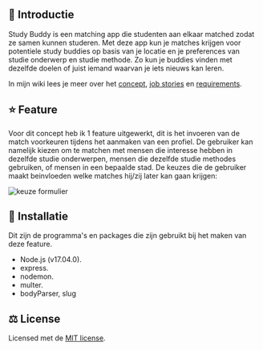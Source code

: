 ## :wave: Introductie
Study Buddy is een matching app die studenten aan elkaar matched zodat ze samen kunnen studeren. Met deze app kun je matches krijgen voor potentiele study buddies op basis van je locatie en je preferences van studie onderwerp en studie methode. Zo kun je buddies vinden met dezelfde doelen of juist iemand waarvan je iets nieuws kan leren.

In mijn wiki lees je meer over het <a href="https://github.com/rarooij98/matching-application/wiki/Concept">concept</a>, 
<a href="https://github.com/rarooij98/matching-application/wiki/Job-Stories">job stories</a> en
<a href="https://github.com/rarooij98/matching-application/wiki/Requirements">requirements</a>.

## :star: Feature
Voor dit concept heb ik 1 feature uitgewerkt, dit is het invoeren van de match voorkeuren tijdens het aanmaken van een profiel. De gebruiker kan namelijk kiezen om te matchen met mensen die interesse hebben in dezelfde studie onderwerpen, mensen die dezelfde studie methodes gebruiken, of mensen in een bepaalde stad. De keuzes die de gebruiker maakt beinvloeden welke matches hij/zij later kan gaan krijgen:

![keuze formulier](images/selected.png)

## :rocket: Installatie
Dit zijn de programma's en packages die zijn gebruikt bij het maken van deze feature.

- Node.js (v17.04.0).
- express.
- nodemon.
- multer.
- bodyParser, slug

## :balance_scale: License
Licensed met de <a href="https://github.com/rarooij98/matching-application/blob/main/LICENSE">MIT license</a>. 
